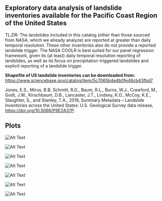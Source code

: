 ## Exploratory data analysis of landslide inventories available for the Pacific Coast Region of the United States

TL;DR: The landslides included in this catalog (other than those sourced from NASA, which we already analyze) are reported at greater than daily temporal resolution. These other inventories also do not provide a reported landslide trigger. The NASA COOLR is best suited for our panel regression framework, given its (at least) daily temporal resolution reporting of landslides, as well as its focus on precipitation-triggered landslides and explicit reporting of a landslide trigger. 

**Shapefile of US landslide inventories can be downloaded from:** https://www.sciencebase.gov/catalog/item/5c7065b4e4b0fe48cb43fbd7

Jones, E.S., Mirus, B.B, Schmitt, R.G., Baum, R.L., Burns, W.J., Crawford, M., Godt, J.W., Kirschbaum, D.B., Lancaster, J.T., Lindsey, K.O., McCoy, K.E., Slaughter, S., and Stanley, T.A., 2019, Summary Metadata – Landslide Inventories across the United States: U.S. Geological Survey data release, https://doi.org/10.5066/P9E2A37P.

## Plots

![Alt Text](https://github.com/ec-johnston/landslide-inventories/blob/main/plots/inventories.png)

![Alt Text](https://github.com/ec-johnston/landslide-inventories/blob/main/plots/landslide_catalog_map.png)

![Alt Text](https://github.com/ec-johnston/landslide-inventories/blob/main/plots/ca_gs.png)

![Alt Text](https://github.com/ec-johnston/landslide-inventories/blob/main/plots/date_na.png)

![Alt Text](https://github.com/ec-johnston/landslide-inventories/blob/main/plots/OR_slido.png)

![Alt Text](https://github.com/ec-johnston/landslide-inventories/blob/main/plots/or_slido_map.png)

![Alt Text](https://github.com/ec-johnston/landslide-inventories/blob/main/plots/OR_slido_2010.png)


